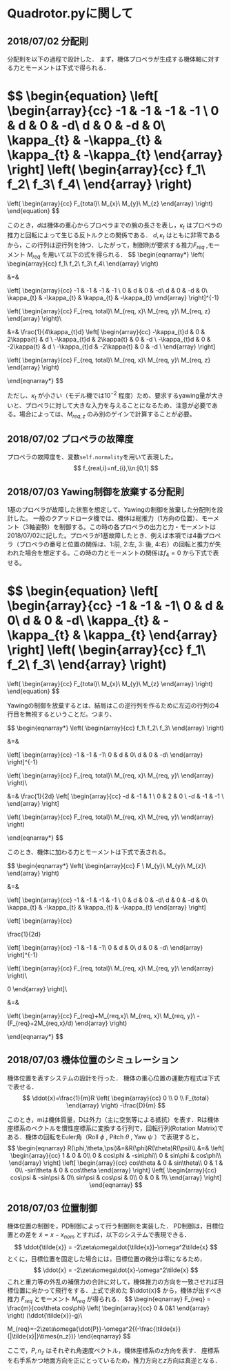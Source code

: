 # Quadrotor.pyに関して

## 2018/07/02 分配則

分配則を以下の過程で設計した．
まず，機体プロペラが生成する機体軸に対する力とモーメントは下式で得られる．

$$
\begin{equation}
\left[
\begin{array}{cc}
-1 & -1 & -1 & -1 \\
0 & d & 0 & -d\\
d & 0 & -d & 0\\
\kappa_{t} & -\kappa_{t} & \kappa_{t} & -\kappa_{t}
\end{array}
\right]
\left(
\begin{array}{cc}
f_1\\
f_2\\
f_3\\
f_4\\
\end{array}
\right)
=
\left(
  \begin{array}{cc}
  F_{total}\\
  M_{x}\\
  M_{y}\\
  M_{z}
  \end{array}
\right)
\end{equation}
$$

このとき，$d$は機体の重心からプロペラまでの腕の長さを表し，$\kappa_{t}$ はプロペラの推力と回転によって生じる反トルクとの関係である．
$d, \kappa_{t}$ はともに非零であるから，この行列は逆行列を持つ．したがって，制御則が要求する推力$F_{req}$ ,モーメント $M_{req}$ を用いて以下の式を得られる．
$$
\begin{eqnarray*}
\left(
\begin{array}{cc}
f_1\\
f_2\\
f_3\\
f_4\\
\end{array}
\right)

&=&

\left[
\begin{array}{cc}
-1 & -1 & -1 & -1 \\
0 & d & 0 & -d\\
d & 0 & -d & 0\\
\kappa_{t} & -\kappa_{t} & \kappa_{t} & -\kappa_{t}
\end{array}
\right]^{-1}

\left(
  \begin{array}{cc}
  F_{req, total}\\
  M_{req, x}\\
  M_{req, y}\\
  M_{req, z}
  \end{array}
\right)\\

&=&
\frac{1}{4\kappa_{t}d}
\left[
  \begin{array}{cc}
    -\kappa_{t}d & 0 & 2\kappa{t}   &  d \\
    -\kappa_{t}d &  2\kappa{t} & 0  & -d \\
    -\kappa_{t}d & 0 & -2\kappa{t}  &  d \\
    -\kappa_{t}d & -2\kappa{t} & 0  & -d \\
  \end{array}
\right]

\left(
  \begin{array}{cc}
  F_{req, total}\\
  M_{req, x}\\
  M_{req, y}\\
  M_{req, z}
  \end{array}
\right)

\end{eqnarray*}
$$

ただし、$\kappa_{t}$ が小さい（モデル機では$10^{-2}$ 程度）ため、要求するyawing量が大きいと、プロペラに対して大きな入力を与えることになるため、注意が必要である。場合によっては、$M_{req, z}$ のみ別のゲインで計算することが必要。

## 2018/07/02 プロペラの故障度
プロペラの故障度を、変数`self.normality`を用いて表現した。
$$
f_{real,i}=nf_{i},\\n:[0,1]
$$

## 2018/07/03 Yawing制御を放棄する分配則
1基のプロペラが故障した状態を想定して、Yawingの制御を放棄した分配則を設計した。
一般のクアッドロータ機では、機体は総推力（1方向の位置）、モーメント（3軸姿勢）を制御する。この時の各プロペラの出力と力・モーメントは2018/07/02に記した。プロペラが1基故障したとき、例えば本項では4番プロペラ（プロペラの番号と位置の関係は、1:前, 2:左, 3: 後, 4:右）の回転と推力が失われた場合を想定する。この時の力とモーメントの関係は$f_{4}=0$ から下式で表せる。

$$
\begin{equation}
\left[
\begin{array}{cc}
-1 & -1 & -1\\
0 & d & 0\\
d & 0 & -d\\
\kappa_{t} & -\kappa_{t} & \kappa_{t}
\end{array}
\right]
\left(
\begin{array}{cc}
f_1\\
f_2\\
f_3\\
\end{array}
\right)
=
\left(
  \begin{array}{cc}
  F_{total}\\
  M_{x}\\
  M_{y}\\
  M_{z}
  \end{array}
\right)
\end{equation}
$$

Yawingの制御を放棄するとは、結局はこの逆行列を作るために左辺の行列の4行目を無視するということだ。つまり、

$$
\begin{eqnarray*}
\left(
\begin{array}{cc}
f_1\\
f_2\\
f_3\\
\end{array}
\right)

&=&

\left[
\begin{array}{cc}
-1 & -1 & -1\\
0 & d & 0\\
d & 0 & -d\\
\end{array}
\right]^{-1}

\left(
  \begin{array}{cc}
  F_{req, total}\\
  M_{req, x}\\
  M_{req, y}\\
  \end{array}
\right)\\

&=&
\frac{1}{2d}
\left[
  \begin{array}{cc}
    -d & -1 &  1 \\
    0  &  2 &  0 \\
    -d & -1 & -1 \\
  \end{array}
\right]

\left(
  \begin{array}{cc}
  F_{req, total}\\
  M_{req, x}\\
  M_{req, y}\\
  \end{array}
\right)

\end{eqnarray*}
$$

このとき、機体に加わる力とモーメントは下式で表される。

$$
\begin{eqnarray*}
\left(
\begin{array}{cc}
F    \\
M_{y}\\
M_{y}\\
M_{z}\\
\end{array}
\right)

&=&

\left[
\begin{array}{cc}
-1 & -1 & -1 & -1 \\
0 & d & 0 & -d\\
d & 0 & -d & 0\\
\kappa_{t} & -\kappa_{t} & \kappa_{t} & -\kappa_{t}
\end{array}
\right]

\left[
\begin{array}{cc}

\frac{1}{2d}

\left[
\begin{array}{cc}
-1 & -1 & -1\\
0 & d & 0\\
d & 0 & -d\\
\end{array}
\right]^{-1}

\left(
  \begin{array}{cc}
  F_{req, total}\\
  M_{req, x}\\
  M_{req, y}\\
  \end{array}
\right)\\

0
\end{array}
\right]\\

&=&

\left(
  \begin{array}{cc}
  F_{req}+M_{req,x}\\
  M_{req, x}\\
  M_{req, y}\\
  -(F_{req}+2M_{req,x}/d)
  \end{array}
\right)

\end{eqnarray*}
$$

## 2018/07/03 機体位置のシミュレーション
機体位置を表すシステムの設計を行った．
機体の重心位置の運動方程式は下式で表せる．
$$
\ddot{x}=\frac{1}{m}R
\left(
\begin{array}{cc}
0 \\
0 \\
F_{total}
\end{array}
\right)
-\frac{D}{m}
$$

このとき，mは機体質量，Dは外力（主に空気等による抵抗）を表す．Rは機体座標系のベクトルを慣性座標系に変換する行列で，回転行列(Rotation Matrix)である．機体の回転をEuler角（Roll  $\phi$ , Pitch $\theta$ , Yaw $\psi$ ）で表現すると，
$$
\begin{eqnarray}
R(\phi,\theta,\psi)&=&R(\phi)R(\theta)R(\psi)\\
&=&
\left[
\begin{array}{cc}
1 & 0 & 0\\
0 & cos\phi & -sin\phi\\
0 & sin\phi & cos\phi\\
\end{array}
\right]
\left[
\begin{array}{cc}
cos\theta & 0 & sin\theta\\
0 & 1 & 0\\
-sin\theta & 0 & cos\theta
\end{array}
\right]
\left[
\begin{array}{cc}
cos\psi & -sin\psi & 0\\
sin\psi & cos\psi  & 0\\
0 & 0 & 1\\
\end{array}
\right]
\end{eqnarray}
$$

## 2018/07/03 位置制御
機体位置の制御を，PD制御によって行う制御則を実装した．
PD制御は，目標位置との差を $\tilde{x}=x-x_{nom}$ とすれば，以下のシステムで表現できる．
$$
\ddot{\tilde{x}} = -2\zeta\omega\dot{\tilde{x}}-\omega^2\tilde{x}
$$
とくに，目標位置を固定した場合には，目標位置の微分は零になるため，
$$
\ddot{x} = -2\zeta\omega\dot{x}-\omega^2\tilde{x}
$$
これと重力等の外乱の補償力の合計に対して，機体推力の方向を一致させれば目標位置に向かって飛行をする．上式で求めた $\ddot{x}$ から，機体が出すべき推力 $F_{req}$ とモーメント $M_{req}$ が得られる．
$$
\begin{eqnarray}
F_{req} =
\frac{m}{cos\theta cos\phi}
\left(
  \begin{array}{cc}
0 & 0&1
  \end{array}
\right)
(\ddot{\tilde{x}}-g)\\

M_{req}=-2\zeta\omega{\dot{P}}-\omega^2{(-\frac{\tilde{x}}{|\tilde{x}|}\times{n_z})}
\end{eqnarray}
$$

ここで，$P, n_z$ はそれぞれ角速度ベクトル，機体座標系のz方向を表す． 座標系を右手系かつ地面方向を正にとっているため，推力方向と$z$方向は真逆となる．
